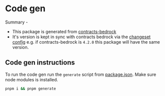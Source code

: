 # Code gen

Summary -

- This package is generated from [contracts-bedrock](../contracts-bedrock/)
- It's version is kept in sync with contracts bedrock via the [changeset config](../../.changeset/config.json) e.g. if contracts-bedrock is `4.2.0` this package will have the same version.

## Code gen instructions

To run the code gen run the `generate` script from [package.json](./package.json). Make sure node modules is installed.

```bash
pnpm i && pnpm generate
```
